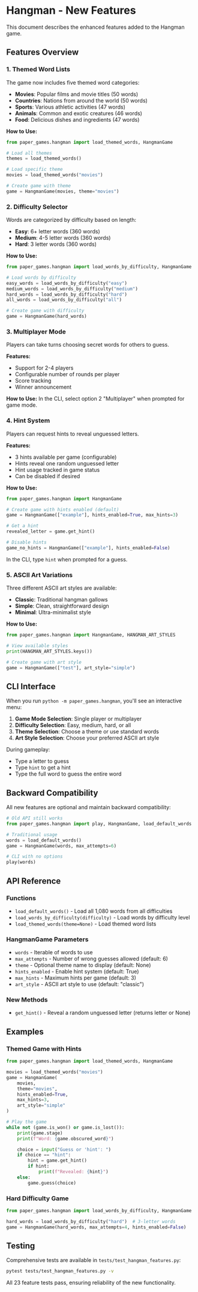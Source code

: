 # Hangman - New Features

This document describes the enhanced features added to the Hangman game.

## Features Overview

### 1. Themed Word Lists

The game now includes five themed word categories:

- **Movies**: Popular films and movie titles (50 words)
- **Countries**: Nations from around the world (50 words)
- **Sports**: Various athletic activities (47 words)
- **Animals**: Common and exotic creatures (46 words)
- **Food**: Delicious dishes and ingredients (47 words)

**How to Use:**

```python
from paper_games.hangman import load_themed_words, HangmanGame

# Load all themes
themes = load_themed_words()

# Load specific theme
movies = load_themed_words("movies")

# Create game with theme
game = HangmanGame(movies, theme="movies")
```

### 2. Difficulty Selector

Words are categorized by difficulty based on length:

- **Easy**: 6+ letter words (360 words)
- **Medium**: 4-5 letter words (360 words)
- **Hard**: 3 letter words (360 words)

**How to Use:**

```python
from paper_games.hangman import load_words_by_difficulty, HangmanGame

# Load words by difficulty
easy_words = load_words_by_difficulty("easy")
medium_words = load_words_by_difficulty("medium")
hard_words = load_words_by_difficulty("hard")
all_words = load_words_by_difficulty("all")

# Create game with difficulty
game = HangmanGame(hard_words)
```

### 3. Multiplayer Mode

Players can take turns choosing secret words for others to guess.

**Features:**

- Support for 2-4 players
- Configurable number of rounds per player
- Score tracking
- Winner announcement

**How to Use:** In the CLI, select option 2 "Multiplayer" when prompted for game mode.

### 4. Hint System

Players can request hints to reveal unguessed letters.

**Features:**

- 3 hints available per game (configurable)
- Hints reveal one random unguessed letter
- Hint usage tracked in game status
- Can be disabled if desired

**How to Use:**

```python
from paper_games.hangman import HangmanGame

# Create game with hints enabled (default)
game = HangmanGame(["example"], hints_enabled=True, max_hints=3)

# Get a hint
revealed_letter = game.get_hint()

# Disable hints
game_no_hints = HangmanGame(["example"], hints_enabled=False)
```

In the CLI, type `hint` when prompted for a guess.

### 5. ASCII Art Variations

Three different ASCII art styles are available:

- **Classic**: Traditional hangman gallows
- **Simple**: Clean, straightforward design
- **Minimal**: Ultra-minimalist style

**How to Use:**

```python
from paper_games.hangman import HangmanGame, HANGMAN_ART_STYLES

# View available styles
print(HANGMAN_ART_STYLES.keys())

# Create game with art style
game = HangmanGame(["test"], art_style="simple")
```

## CLI Interface

When you run `python -m paper_games.hangman`, you'll see an interactive menu:

1. **Game Mode Selection**: Single player or multiplayer
1. **Difficulty Selection**: Easy, medium, hard, or all
1. **Theme Selection**: Choose a theme or use standard words
1. **Art Style Selection**: Choose your preferred ASCII art style

During gameplay:

- Type a letter to guess
- Type `hint` to get a hint
- Type the full word to guess the entire word

## Backward Compatibility

All new features are optional and maintain backward compatibility:

```python
# Old API still works
from paper_games.hangman import play, HangmanGame, load_default_words

# Traditional usage
words = load_default_words()
game = HangmanGame(words, max_attempts=6)

# CLI with no options
play(words)
```

## API Reference

### Functions

- `load_default_words()` - Load all 1,080 words from all difficulties
- `load_words_by_difficulty(difficulty)` - Load words by difficulty level
- `load_themed_words(theme=None)` - Load themed word lists

### HangmanGame Parameters

- `words` - Iterable of words to use
- `max_attempts` - Number of wrong guesses allowed (default: 6)
- `theme` - Optional theme name to display (default: None)
- `hints_enabled` - Enable hint system (default: True)
- `max_hints` - Maximum hints per game (default: 3)
- `art_style` - ASCII art style to use (default: "classic")

### New Methods

- `get_hint()` - Reveal a random unguessed letter (returns letter or None)

## Examples

### Themed Game with Hints

```python
from paper_games.hangman import load_themed_words, HangmanGame

movies = load_themed_words("movies")
game = HangmanGame(
    movies,
    theme="movies",
    hints_enabled=True,
    max_hints=3,
    art_style="simple"
)

# Play the game
while not (game.is_won() or game.is_lost()):
    print(game.stage)
    print(f"Word: {game.obscured_word}")

    choice = input("Guess or 'hint': ")
    if choice == "hint":
        hint = game.get_hint()
        if hint:
            print(f"Revealed: {hint}")
    else:
        game.guess(choice)
```

### Hard Difficulty Game

```python
from paper_games.hangman import load_words_by_difficulty, HangmanGame

hard_words = load_words_by_difficulty("hard")  # 3-letter words
game = HangmanGame(hard_words, max_attempts=4, hints_enabled=False)
```

## Testing

Comprehensive tests are available in `tests/test_hangman_features.py`:

```bash
pytest tests/test_hangman_features.py -v
```

All 23 feature tests pass, ensuring reliability of the new functionality.
